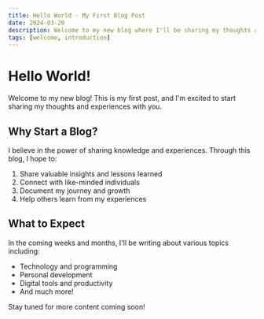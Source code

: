 ```yaml
---
title: Hello World - My First Blog Post
date: 2024-03-20
description: Welcome to my new blog where I'll be sharing my thoughts and experiences.
tags: [welcome, introduction]
---
```


# Hello World!

Welcome to my new blog! This is my first post, and I'm excited to start sharing my thoughts and experiences with you.

## Why Start a Blog?

I believe in the power of sharing knowledge and experiences. Through this blog, I hope to:

1. Share valuable insights and lessons learned
2. Connect with like-minded individuals
3. Document my journey and growth
4. Help others learn from my experiences

## What to Expect

In the coming weeks and months, I'll be writing about various topics including:

- Technology and programming
- Personal development
- Digital tools and productivity
- And much more!

Stay tuned for more content coming soon! 